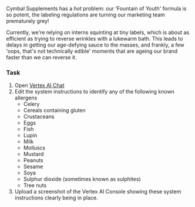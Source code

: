 Cymbal Supplements has a _hot_ problem: our 'Fountain of Youth' formula is so potent, the labeling regulations are turning our marketing team prematurely grey!

Currently, we're relying on interns squinting at tiny labels, which is about as efficient as trying to reverse wrinkles with a lukewarm bath. This leads to delays in getting our age-defying sauce to the masses, and frankly, a few 'oops, that's not technically edible' moments that are ageing our brand faster than we can reverse it.

### Task

1. Open [Vertex AI Chat](https://console.cloud.google.com/vertex-ai/studio/chat?project=%%CLIENT_PROJECT_ID%%)
2. Edit the system instructions to identify any of the following known allergens
    * Celery
    * Cereals containing gluten
    * Crustaceans
    * Eggs
    * Fish
    * Lupin
    * Milk
    * Molluscs
    * Mustard
    * Peanuts
    * Sesame
    * Soya
    * Sulphur dioxide (sometimes known as sulphites)
    * Tree nuts
3. Upload a screenshot of the Vertex AI Console showing these system instructions clearly being in place.
